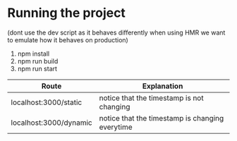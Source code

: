 # Running the project

(dont use the dev script as it behaves differently when using HMR we want to emulate how it behaves on production)

1. npm install
2. npm run build
3. npm run start

| Route                  | Explanation                                     |
|------------------------|-------------------------------------------------|
| localhost:3000/static  | notice that the timestamp is not changing       |
| localhost:3000/dynamic | notice that the timestamp is changing everytime |